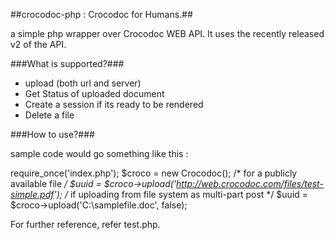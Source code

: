 ##crocodoc-php : Crocodoc for Humans.##

a simple php wrapper over Crocodoc WEB API. It uses the recently released v2 of the API.

###What is supported?###
* upload (both url and server)
* Get Status of uploaded document
* Create a session if its ready to be rendered
* Delete a file

###How to use?###

sample code would go something like this :

  require_once('index.php');
  $croco = new Crocodoc();
  /* for a publicly available file */
  $uuid = $croco->upload('http://web.crocodoc.com/files/test-simple.pdf');
  /* if uploading from file system as multi-part post */
  $uuid = $croco->upload('C:\samplefile.doc', false);

For further reference, refer test.php.
